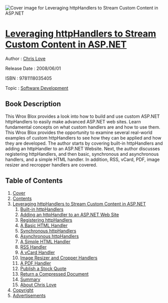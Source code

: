 ![Cover image for Leveraging httpHandlers to Stream Custom Content in ASP.NET](https://imgdetail.ebookreading.net/cover/cover/software_development/EB9781118035405.jpg)

[Leveraging httpHandlers to Stream Custom Content in ASP.NET](https://ebookreading.net/view/book/Leveraging+httpHandlers+to+Stream+Custom+Content+in+ASP.NET-EB9781118035405_1.html "Leveraging httpHandlers to Stream Custom Content in ASP.NET")
====================================================================================================================

Author : [Chris Love](https://ebookreading.net/search/author/Chris+Love)

Release Date : 2008/06/01

ISBN : 9781118035405

Topic : [Software Development](https://ebookreading.net/search/category/software-development)

Book Description
-----------------

This Wrox Blox provides a look into how to build and use custom ASP.NET httpHandlers to easily make advanced ASP.NET web sites. Learn fundamental concepts on what custom handlers are and how to use them. This Wrox Blox provides the opportunity to examine several real-world examples of custom httpHandlers to see how they can be applied and how they are developed. The author starts by covering built-in httpHandlers and adding an httpHandler to an ASP.NET Website.  Next, the author discusses registering httpHandlers, and then basic, synchronous and asynchronous handlers, and a simple HTML handler.  In addition, RSS, vCard, PDF, image resizer and recropper handlers are covered.
              
Table of Contents
-----------------

1. [Cover](https://ebookreading.net/view/book/Leveraging+httpHandlers+to+Stream+Custom+Content+in+ASP.NET-EB9781118035405_1.html)
1. [Contents](https://ebookreading.net/view/book/Leveraging+httpHandlers+to+Stream+Custom+Content+in+ASP.NET-EB9781118035405_2.html)
1. [Leveraging httpHandlers to Stream Custom Content in ASP.NET](https://ebookreading.net/view/book/Leveraging+httpHandlers+to+Stream+Custom+Content+in+ASP.NET-EB9781118035405_3.html)
    1. [Built-in httpHandlers](https://ebookreading.net/view/book/Leveraging+httpHandlers+to+Stream+Custom+Content+in+ASP.NET-EB9781118035405_3.html#ch01sec001)
    1. [Adding an httpHandler to an ASP.NET Web Site](https://ebookreading.net/view/book/Leveraging+httpHandlers+to+Stream+Custom+Content+in+ASP.NET-EB9781118035405_3.html#ch01sec002)
    1. [Registering httpHandlers](https://ebookreading.net/view/book/Leveraging+httpHandlers+to+Stream+Custom+Content+in+ASP.NET-EB9781118035405_3.html#ch01sec003)
    1. [A Basic HTML Handler](https://ebookreading.net/view/book/Leveraging+httpHandlers+to+Stream+Custom+Content+in+ASP.NET-EB9781118035405_3.html#ch01sec004)
    1. [Synchronous httpHandlers](https://ebookreading.net/view/book/Leveraging+httpHandlers+to+Stream+Custom+Content+in+ASP.NET-EB9781118035405_3.html#ch01sec005)
    1. [Asynchronous httpHandlers](https://ebookreading.net/view/book/Leveraging+httpHandlers+to+Stream+Custom+Content+in+ASP.NET-EB9781118035405_3.html#ch01sec006)
    1. [A Simple HTML Handler](https://ebookreading.net/view/book/Leveraging+httpHandlers+to+Stream+Custom+Content+in+ASP.NET-EB9781118035405_3.html#ch01sec007)
    1. [RSS Handler](https://ebookreading.net/view/book/Leveraging+httpHandlers+to+Stream+Custom+Content+in+ASP.NET-EB9781118035405_3.html#ch01sec008)
    1. [A vCard Handler](https://ebookreading.net/view/book/Leveraging+httpHandlers+to+Stream+Custom+Content+in+ASP.NET-EB9781118035405_3.html#ch01sec009)
    1. [Image Resizer and Cropper Handlers](https://ebookreading.net/view/book/Leveraging+httpHandlers+to+Stream+Custom+Content+in+ASP.NET-EB9781118035405_3.html#ch01sec010)
    1. [A PDF Handler](https://ebookreading.net/view/book/Leveraging+httpHandlers+to+Stream+Custom+Content+in+ASP.NET-EB9781118035405_3.html#ch01sec011)
    1. [Publish a Stock Quote](https://ebookreading.net/view/book/Leveraging+httpHandlers+to+Stream+Custom+Content+in+ASP.NET-EB9781118035405_3.html#ch01sec012)
    1. [Return a Compressed Document](https://ebookreading.net/view/book/Leveraging+httpHandlers+to+Stream+Custom+Content+in+ASP.NET-EB9781118035405_3.html#ch01sec013)
    1. [Summary](https://ebookreading.net/view/book/Leveraging+httpHandlers+to+Stream+Custom+Content+in+ASP.NET-EB9781118035405_3.html#ch01sec014)
    1. [About Chris Love](https://ebookreading.net/view/book/Leveraging+httpHandlers+to+Stream+Custom+Content+in+ASP.NET-EB9781118035405_3.html#ch01sec015)
1. [Copyright](https://ebookreading.net/view/book/Leveraging+httpHandlers+to+Stream+Custom+Content+in+ASP.NET-EB9781118035405_4.html)
1. [Advertisements](https://ebookreading.net/view/book/Leveraging+httpHandlers+to+Stream+Custom+Content+in+ASP.NET-EB9781118035405_5.html)
